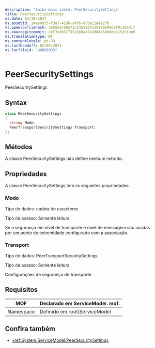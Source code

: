 ```yaml
---
description: 'Saiba mais sobre: PeerSecuritySettings'
title: PeerSecuritySettings
ms.date: 03/30/2017
ms.assetid: 24ae0d35-f3a3-419b-afd6-686e22aae27b
ms.openlocfilehash: a8b5b8c88e71cb46110fa35186599c0f9c366d17
ms.sourcegitcommit: ddf7edb67715a5b9a45e3dd44536dabc153c1de0
ms.translationtype: MT
ms.contentlocale: pt-BR
ms.lasthandoff: 02/06/2021
ms.locfileid: "99803003"
---
```

# <a name="peersecuritysettings"></a>PeerSecuritySettings

PeerSecuritySettings  
  
## <a name="syntax"></a>Syntax  
  
```csharp
class PeerSecuritySettings  
{  
  string Mode;  
  PeerTransportSecuritySettings Transport;  
};  
```  
  
## <a name="methods"></a>Métodos  

 A classe PeerSecuritySettings não define nenhum método.  
  
## <a name="properties"></a>Propriedades  

 A classe PeerSecuritySettings tem as seguintes propriedades:  
  
### <a name="mode"></a>Modo  

 Tipo de dados: cadeia de caracteres  
  
 Tipo de acesso: Somente leitura  
  
 Se a segurança em nível de transporte e nível de mensagem são usadas por um ponto de extremidade configurado com a associação.  
  
### <a name="transport"></a>Transport  

 Tipo de dados: PeerTransportSecuritySettings  
  
 Tipo de acesso: Somente leitura  
  
 Configurações de segurança de transporte.  
  
## <a name="requirements"></a>Requisitos  
  
|MOF|Declarado em ServiceModel. mof.|  
|---------|-----------------------------------|  
|Namespace|Definido em root\ServiceModel|  
  
## <a name="see-also"></a>Confira também

- <xref:System.ServiceModel.PeerSecuritySettings>
